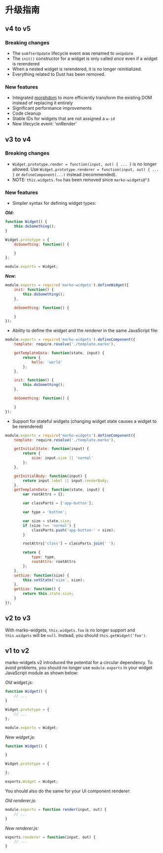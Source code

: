 升级指南
=============

## v4 to v5

### Breaking changes

- The `onAfterUpdate` lifecycle event was renamed to `onUpdate`
- The `init()` constructor for a widget is only called _once_ even if a widget is rerendered
- When a nested widget is rerendered, it is no longer reinitialized.
- Everything related to Dust has been removed.

### New features

- Integrated [morphdom](https://github.com/patrick-steele-idem/morphdom) to more efficiently transform the existing DOM instead of replacing it entirely
- Significant performance improvements
- Code cleanup
- Stable IDs for widgets that are not assigned a `w-id`
- New lifecycle event: 'onRender'

## v3 to v4

### Breaking changes

- `Widget.prototype.render = function(input, out) { ... }` is no longer allowed. Use `Widget.prototype.renderer = function(input, out) { ... }` or `defineComponent(...)` instead (recommended).
- NOTE: `this.widgets.foo` has been removed since `marko-widgets@^3`

### New features

- Simpler syntax for defining widget types:

___Old:___

```javascript
function Widget() {
    this.doSomething();
}

Widget.prototype = {
    doSomething: function() {

    }
};

module.exports = Widget;
```

___New:___

```javascript
module.exports = require('marko-widgets').defineWidget({
    init: function() {
        this.doSomething();
    },

    doSomething: function() {

    }
});
```

- Ability to define the _widget_ and the _renderer_ in the same JavaScript file:

```javascript
module.exports = require('marko-widgets').defineComponent({
    template: require.resolve('./template.marko'),

    getTemplateData: function(state, input) {
        return {
            hello: 'world'
        };
    },

    init: function() {
        this.doSomething();
    },

    doSomething: function() {

    }
});
```

- Support for stateful widgets (changing widget state causes a widget to be rerendered)

```javascript
module.exports = require('marko-widgets').defineComponent({
    template: require.resolve('./template.marko'),

    getInitialState: function(input) {
        return {
            size: input.size || 'normal'
        };
    },

    getInitialBody: function(input) {
        return input.label || input.renderBody;
    },
    getTemplateData: function(state, input) {
        var rootAttrs = {};

        var classParts = ['app-button'];

        var type = 'button';

        var size = state.size;
        if (size !== 'normal') {
            classParts.push('app-button-' + size);
        }

        rootAttrs['class'] = classParts.join(' ');

        return {
            type: type,
            rootAttrs: rootAttrs
        };
    },
    setSize: function(size) {
        this.setState('size', size);
    },
    getSize: function() {
        return this.state.size;
    }
});
```

## v2 to v3

With marko-widgets, `this.widgets.foo` is no longer support and `this.widgets` will be `null`. Instead, you should `this.getWidget('foo')`.

## v1 to v2

marko-widgets v2 introduced the potential for a circular dependency. To avoid problems, you should no longer use `module.exports` in your widget JavaScript module as shown below:

_Old widget.js:_

```javascript
function Widget() {
    // ...
}

Widget.prototype = {
    // ...
};

module.exports = Widget;
```

_New widget.js:_

```javascript
function Widget() {

}

Widget.prototype = {

};

exports.Widget = Widget;
```

You should also do the same for your UI component renderer:

_Old renderer.js:_

```javascript
module.exports = function render(input, out) {
    // ...
}
```

_New renderer.js:_

```javascript
exports.renderer = function(input, out) {
    // ...
}
```